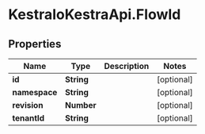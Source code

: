 # KestraIoKestraApi.FlowId

## Properties

Name | Type | Description | Notes
------------ | ------------- | ------------- | -------------
**id** | **String** |  | [optional] 
**namespace** | **String** |  | [optional] 
**revision** | **Number** |  | [optional] 
**tenantId** | **String** |  | [optional] 


